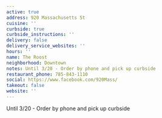 ```yaml
---
active: true
address: 920 Massachusetts St
cuisine: ''
curbside: true
curbside_instructions: ''
delivery: false
delivery_service_websites: ''
hours: ''
name: The Roost
neighborhood: Downtown
notes: Until 3/20 - Order by phone and pick up curbside
restaurant_phone: 785-843-1110
social: https://www.facebook.com/920Mass/
takeout: false
website: ''
---
```


Until 3/20 - Order by phone and pick up curbside